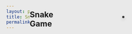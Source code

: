 ```yaml
---
layout: page
title: Snake
permalink: /snake/
---
```

## Snake Game


<div id="gameContainer">
   <canvas id="snakeGame"></canvas>
</div>


<style>
   html, body {
       margin: 0;
       padding: 0;
       height: 100%;
       background-color: #e9e9e9;
       display: flex;
       justify-content: center;
       align-items: center;
   }


   #gameContainer {
       width: 80vw;
       height: 80vh;
       display: flex;
       justify-content: center;
       align-items: center;
   }


   canvas {
       background-color: #C8D2E6;
       border: 3px solid #333;
       box-shadow: 0px 4px 8px rgba(0, 0, 0, 0.2);
       border-radius: 10px;
   }


</style>


<script>
   const canvas = document.getElementById("snakeGame");
   const ctx = canvas.getContext("2d");


   // Set canvas size to smaller than full-screen (80% of window size)
   canvas.width = Math.min(window.innerWidth * 0.8, 450);
   canvas.height = Math.min(window.innerHeight * 0.8, 450);


   // Increase the size of the snake and the apples
   const box = 30; // Larger size for snake and food


   const canvasCols = Math.floor(canvas.width / box);
   const canvasRows = Math.floor(canvas.height / box);


   let snake = [];
   snake[0] = { x: Math.floor(canvasCols / 2) * box, y: Math.floor(canvasRows / 2) * box };


   let food = {
       x: Math.floor(Math.random() * canvasCols) * box,
       y: Math.floor(Math.random() * canvasRows) * box,
   };


   let score = 0;
   let direction;


   document.addEventListener("keydown", setDirection);


   // Prevent the default behavior of arrow keys (like scrolling)
   window.addEventListener("keydown", (e) => {
       if (["ArrowUp", "ArrowDown", "ArrowLeft", "ArrowRight"].includes(e.key)) {
           e.preventDefault();
       }
   });


   function setDirection(event) {
       if (event.keyCode === 37 && direction !== "RIGHT") direction = "LEFT";
       else if (event.keyCode === 38 && direction !== "DOWN") direction = "UP";
       else if (event.keyCode === 39 && direction !== "LEFT") direction = "RIGHT";
       else if (event.keyCode === 40 && direction !== "UP") direction = "DOWN";
   }


   function collision(newHead, array) {
       for (let i = 0; i < array.length; i++) {
           if (newHead.x === array[i].x && newHead.y === array[i].y) {
               return true;
           }
       }
       return false;
   }


   function drawGame() {
       ctx.clearRect(0, 0, canvas.width, canvas.height);


       for (let i = 0; i < snake.length; i++) {
           ctx.fillStyle = (i === 0) ? "#333" : "#8EA8D2";
           ctx.fillRect(snake[i].x, snake[i].y, box, box);
           ctx.strokeStyle = "#FFF";
           ctx.strokeRect(snake[i].x, snake[i].y, box, box);
       }


       ctx.fillStyle = "#8EA8D2";
       ctx.fillRect(food.x, food.y, box, box);


       let snakeX = snake[0].x;
       let snakeY = snake[0].y;


       if (direction === "LEFT") snakeX -= box;
       if (direction === "UP") snakeY -= box;
       if (direction === "RIGHT") snakeX += box;
       if (direction === "DOWN") snakeY += box;


       if (snakeX === food.x && snakeY === food.y) {
           score++;
           food = {
               x: Math.floor(Math.random() * canvasCols) * box,
               y: Math.floor(Math.random() * canvasRows) * box,
           };
       } else {
           snake.pop();
       }


       let newHead = { x: snakeX, y: snakeY };


       if (
           snakeX < 0 || snakeY < 0 ||
           snakeX >= canvas.width || snakeY >= canvas.height ||
           collision(newHead, snake)
       ) {
           clearInterval(game);
       }


       snake.unshift(newHead);


       ctx.fillStyle = "#000";
       ctx.font = "20px georgia";
       ctx.fillText("Score: " + score, 10, canvas.height - 20);
   }


   let game = setInterval(drawGame, 100);


   // Resize canvas if the window size changes
   window.addEventListener("resize", function() {
       canvas.width = Math.min(window.innerWidth * 0.8, 600);
       canvas.height = Math.min(window.innerHeight * 0.8, 600);
   });
</script>




